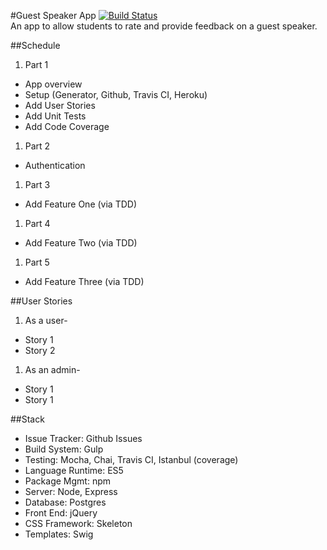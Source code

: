 #Guest Speaker App
[![Build Status](https://travis-ci.org/ErikAbrahamson/guest-speaker-app.svg?branch=master)](https://travis-ci.org/ErikAbrahamson/guest-speaker-app)  
An app to allow students to rate and provide feedback on a guest speaker.

##Schedule  

1. Part 1
  * App overview
  * Setup (Generator, Github, Travis CI, Heroku)
  * Add User Stories
  * Add Unit Tests
  * Add Code Coverage
1. Part 2
  * Authentication
1. Part 3
  * Add Feature One (via TDD)
1. Part 4
  * Add Feature Two (via TDD)
1. Part 5
  * Add Feature Three (via TDD)  

##User Stories

1. As a user-
  * Story 1
  * Story 2
1. As an admin-
  * Story 1
  * Story 1  

##Stack

* Issue Tracker: Github Issues
* Build System: Gulp
* Testing: Mocha, Chai, Travis CI, Istanbul (coverage)
* Language Runtime: ES5
* Package Mgmt: npm
* Server: Node, Express
* Database: Postgres
* Front End: jQuery
* CSS Framework: Skeleton
* Templates: Swig
